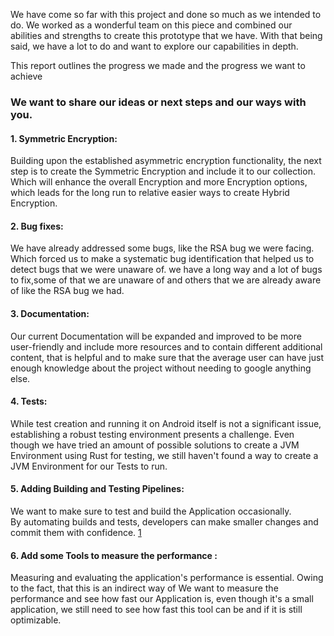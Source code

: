 
We have come so far with this project and done so much as we intended to do. We worked as a wonderful team on this piece and combined our abilities and strengths to create this prototype that we have. With that being said, we have a lot to do and want to explore our capabilities in depth. 

This report outlines the progress we made and the progress we want to achieve

### We want to share our ideas or next steps and our ways with you.

#### 1. Symmetric Encryption:
Building upon the established asymmetric encryption functionality, the next step is to create the Symmetric Encryption and include it to our collection. Which will enhance the overall Encryption and more Encryption options, which leads for the long run to relative easier ways to create Hybrid Encryption. 

#### 2. Bug fixes: 
We have already addressed some bugs, like the RSA bug we were facing. Which forced us to make a systematic bug identification that helped us to detect bugs that we were unaware of. we have a long way and a lot of bugs to fix,some of that we are unaware of and others that we are already aware of like the RSA bug we had.
#### 3. Documentation: 
Our current Documentation will be expanded and improved to be more user-friendly and include more resources and to contain different additional content, that is helpful and to make sure that the average user can have just enough knowledge about the project without needing to google anything else.
#### 4. Tests: 
While test creation and running it on Android itself is not a significant issue, establishing a robust testing environment presents a challenge. Even though we have tried  an amount of possible solutions to create a JVM Environment using Rust for testing, we still haven't found a way to create a JVM Environment for our  Tests to run.

#### 5. Adding Building and Testing Pipelines: 
We want to make sure to test and build the Application occasionally. By automating builds and tests, developers can make smaller changes and commit them with confidence. [1](https://about.gitlab.com/topics/ci-cd/benefits-continuous-integration/#:~:text=CI%20makes%20software%20development%20easier,and%20commit%20them%20with%20confidence.)

#### 6. Add some Tools to measure the performance : 
Measuring and  evaluating the application's performance is essential. Owing to the fact, that this is an indirect way of 
   We want to measure the performance and see how fast our Application is, even though it's a small application, we still need to see how fast this tool can be and if it is still optimizable.
